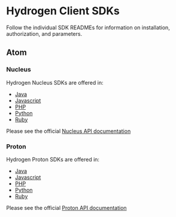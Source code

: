 # Hydrogen Client SDKs

Follow the individual SDK READMEs for information on installation, authorization, and parameters.

## Atom

### Nucleus
Hydrogen Nucleus SDKs are offered in:
* [Java](atom/nucleus/java)
* [Javascript](atom/nucleus/javascript)
* [PHP](atom/nucleus/php)
* [Python](atom/nucleus/python)
* [Ruby](atom/nucleus/ruby)

Please see the official [Nucleus API documentation](https://www.hydrogenplatform.com/docs/nucleus/v1/)

### Proton
Hydrogen Proton SDKs are offered in:
* [Java](atom/proton/java)
* [Javascript](atom/proton/javascript)
* [PHP](atom/proton/php)
* [Python](atom/proton/python)
* [Ruby](atom/proton/ruby)

Please see the official [Proton API documentation](https://www.hydrogenplatform.com/docs/proton/v1/)

